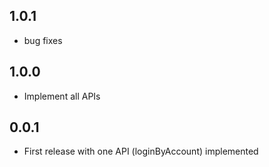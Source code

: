 ## 1.0.1

* bug fixes

## 1.0.0

* Implement all APIs

## 0.0.1

* First release with one API (loginByAccount) implemented
